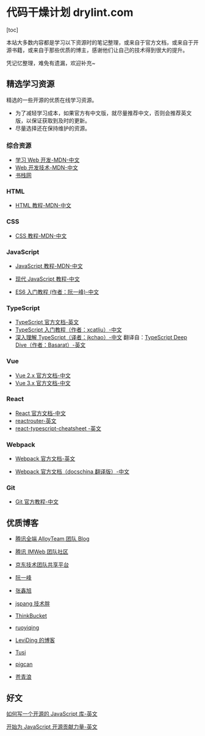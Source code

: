 # 代码干燥计划 drylint.com

[toc]

本站大多数内容都是学习以下资源时的笔记整理，或来自于官方文档，或来自于开源书籍，或来自于那些优质的博主，感谢他们让自己的技术得到很大的提升。

凭记忆整理，难免有遗漏，欢迎补充~

## 精选学习资源

精选的一些开源的优质在线学习资源。

- 为了减轻学习成本，如果官方有中文版，就尽量推荐中文，否则会推荐英文版，以保证获取到及时的更新。
- 尽量选择还在保持维护的资源。

### 综合资源

- [学习 Web 开发-MDN-中文](https://developer.mozilla.org/zh-CN/docs/Learn)
- [Web 开发技术-MDN-中文](https://developer.mozilla.org/zh-CN/docs/Learn)
- [书栈网](https://www.bookstack.cn/)

### HTML

- [HTML 教程-MDN-中文](https://developer.mozilla.org/zh-CN/docs/Web/HTML)

### CSS

- [CSS 教程-MDN-中文](https://developer.mozilla.org/zh-CN/docs/Web/CSS)

### JavaScript

- [JavaScript 教程-MDN-中文](https://developer.mozilla.org/zh-CN/docs/Web/JavaScript)

- [现代 JavaScript 教程-中文](https://zh.javascript.info/)

- [ES6 入门教程 (作者：阮一峰)-中文](https://es6.ruanyifeng.com/)

### TypeScript

- [TypeScript 官方文档-英文](https://www.typescriptlang.org/docs/handbook/typescript-in-5-minutes.html)
- [TypeScript 入门教程（作者：xcatliu）-中文](https://ts.xcatliu.com/)
- [深入理解 TypeScript（译者：jkchao）-中文](https://jkchao.github.io/typescript-book-chinese/) 翻译自：[TypeScript Deep Dive（作者：Basarat）-英文](https://basarat.gitbook.io/typescript/)

### Vue

- [Vue 2.x 官方文档-中文](https://cn.vuejs.org/v2/guide/)
- [Vue 3.x 官方文档-中文](https://v3.cn.vuejs.org/)

### React

- [React 官方文档-中文](https://zh-hans.reactjs.org/docs/getting-started.html)
- [reactrouter-英文](https://reactrouter.com/web/guides/quick-start)
- [react-typescript-cheatsheet -英文](https://react-typescript-cheatsheet.netlify.app/docs/basic/setup)

### Webpack

- [Webpack 官方文档-英文](https://webpack.js.org/guides/)

- [Webpack 官方文档（docschina 翻译版）-中文](https://webpack.docschina.org/guides/)

### Git

- [Git 官方教程-中文](https://git-scm.com/book/zh/v2)

## 优质博客

- [腾讯全端 AlloyTeam 团队 Blog](http://www.alloyteam.com/page/0/)

- [腾讯 IMWeb 团队社区](https://imweb.io/topic/tab/all)

- [京东技术团队共享平台](https://jelly.jd.com/articlelist/exp)

- [阮一峰](http://www.ruanyifeng.com/blog/)

- [张鑫旭](https://www.zhangxinxu.com/)

- [jspang 技术胖](https://jspang.com/)

- [ThinkBucket](https://thinkbucket.cn/)

- [ruoyiqing](https://segmentfault.com/u/ruoyiqing)

- [LeviDing 的博客](https://dingxuewen.com/)

- [Tusi](https://blog.wbjiang.cn/home)

- [pigcan](https://github.com/pigcan/blog)

- [苍青浪](https://www.cnblogs.com/cangqinglang/)

## 好文

[如何写一个开源的 JavaScript 库-英文](https://egghead.io/courses/how-to-write-an-open-source-javascript-library)

[开始为 JavaScript 开源贡献力量-英文](https://app.egghead.io/articles/get-started-contributing-to-javascript-open-source)

